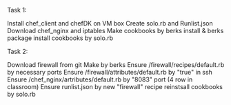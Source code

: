 Task 1:

Install chef_client and chefDK on VM box
Create solo.rb and Runlist.json
Download chef_nginx and iptables 
Make cookbooks by berks install & berks package
install cookbooks by solo.rb

Task 2:

Download firewall from git
Make by berks
Ensure /firewall/recipes/default.rb by necessary ports
Ensure /firewall/attributes/default.rb by "true" in ssh
Ensure /chef_nginx/artributes/default.rb by "8083" port (4 row in classroom)
Ensure runlist.json by new "firewall" recipe
reinstsall cookbooks by solo.rb

